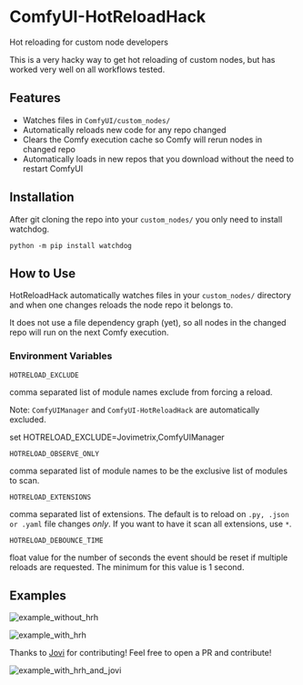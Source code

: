 # ComfyUI-HotReloadHack
Hot reloading for custom node developers

This is a very hacky way to get hot reloading of custom nodes, but has worked very well on all workflows tested.

## Features
* Watches files in `ComfyUI/custom_nodes/`
* Automatically reloads new code for any repo changed
* Clears the Comfy execution cache so Comfy will rerun nodes in changed repo
* Automatically loads in new repos that you download without the need to restart ComfyUI

## Installation
After git cloning the repo into your `custom_nodes/` you only need to install watchdog.
```
python -m pip install watchdog
```

## How to Use

HotReloadHack automatically watches files in your `custom_nodes/` directory and when one changes reloads the node repo it belongs to.

It does not use a file dependency graph (yet), so all nodes in the changed repo will run on the next Comfy execution.

### Environment Variables

`HOTRELOAD_EXCLUDE`

comma separated list of module names exclude from forcing a reload.

Note: `ComfyUIManager` and `ComfyUI-HotReloadHack` are automatically excluded.

set HOTRELOAD_EXCLUDE=Jovimetrix,ComfyUIManager

`HOTRELOAD_OBSERVE_ONLY`

comma separated list of module names to be the exclusive list of modules to scan.

`HOTRELOAD_EXTENSIONS`

comma separated list of extensions. The default is to reload on `.py, .json or .yaml` file changes *only*. If you want to have it scan all extensions, use `*`.

`HOTRELOAD_DEBOUNCE_TIME`

float value for the number of seconds the event should be reset if multiple reloads are requested. The minimum for this value is 1 second.

## Examples

![example_without_hrh](https://github.com/user-attachments/assets/7f29fd52-410d-48fe-8f1a-64b6d5e122f3)

![example_with_hrh](https://github.com/user-attachments/assets/a13f6e4f-a081-43bd-89b8-e6a98483f52f)

Thanks to [Jovi](https://github.com/Amorano) for contributing! Feel free to open a PR and contribute!

![example_with_hrh_and_jovi](https://github.com/user-attachments/assets/7171b336-7aee-480d-9e92-f1db8fe94865)
